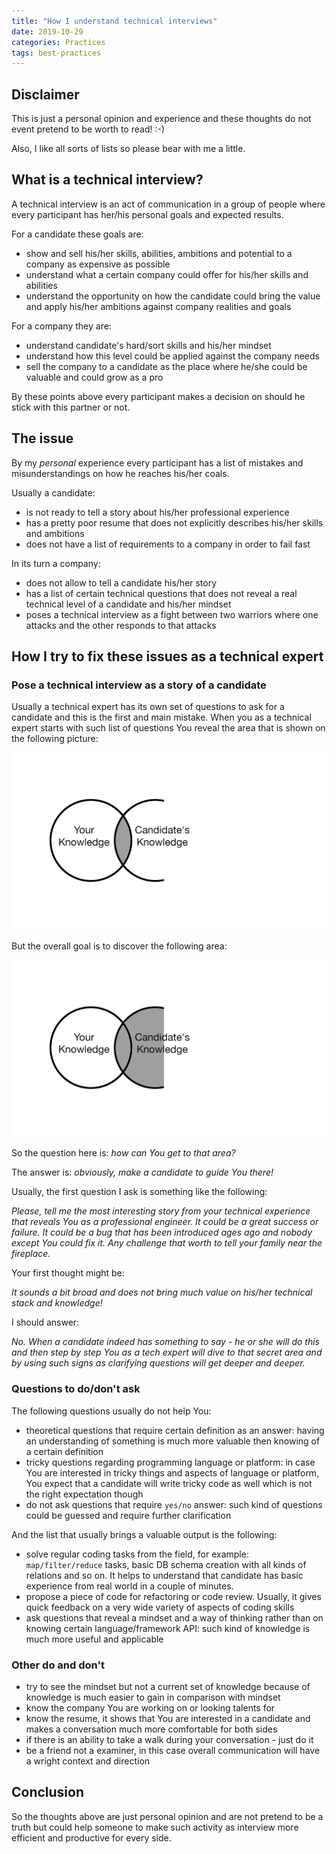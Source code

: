 ```yaml
---
title: "How I understand technical interviews"
date: 2019-10-29
categories: Practices
tags: best-practices
---
```


## Disclaimer

This is just a personal opinion and experience and these thoughts do not event pretend to be worth to read! :-)

Also, I like all sorts of lists so please bear with me a little.

## What is a technical interview?

A technical interview is an act of communication in a group of people where every participant has her/his personal goals and expected results.

For a candidate these goals are:
- show and sell his/her skills, abilities, ambitions and potential to a company as expensive as possible
- understand what a certain company could offer for his/her skills and abilities
- understand the opportunity on how the candidate could bring the value and apply his/her ambitions against company realities and goals

For a company they are:
- understand candidate's hard/sort skills and his/her mindset
- understand how this level could be applied against the company needs
- sell the company to a candidate as the place where he/she could be valuable and could grow as a pro

By these points above every participant makes a decision on should he stick with this partner or not.

## The issue

By my *_personal_* experience every participant has a list of mistakes and misunderstandings on how he reaches his/her coals.

Usually a candidate:
- is not ready to tell a story about his/her professional experience
- has a pretty poor resume that does not explicitly describes his/her skills and ambitions
- does not have a list of requirements to a company in order to fail fast

In its turn a company:
- does not allow to tell a candidate his/her story
- has a list of certain technical questions that does not reveal a real technical level of a candidate and his/her mindset
- poses a technical interview as a fight between two warriors where one attacks and the other responds to that attacks

## How I try to fix these issues as a technical expert

### Pose a technical interview as a story of a candidate

Usually a technical expert has its own set of questions to ask for a candidate and this is the first and main mistake. When you as a technical expert starts with such list of questions You reveal the area that is shown on the following picture:

<p align="center">
  <img src="/assets/images/knowledge-1.png" alt="/knowledge-1" width="auto"/>
</p>

But the overall goal is to discover the following area:

<p align="center">
  <img src="/assets/images/knowledge-2.png" alt="/knowledge-2" width="auto"/>
</p>

So the question here is: _*how can You get to that area?*_

The answer is: _*obviously, make a candidate to guide You there!*_

Usually, the first question I ask is something like the following: 

_*Please, tell me the most interesting story from your technical experience that reveals You as a professional engineer. It could be a great success or failure. It could be a bug that has been introduced ages ago and nobody except You could fix it. Any challenge that worth to tell your family near the fireplace.*_

Your first thought might be:

_It sounds a bit broad and does not bring much value on his/her technical stack and knowledge!_

I should answer:

_*No. When a candidate indeed has something to say - he or she will do this and then step by step You as a tech expert will dive to that secret area and by using such signs as clarifying questions will get deeper and deeper.*_

### Questions to do/don't ask

The following questions usually do not help You:
- theoretical questions that require certain definition as an answer: having an understanding of something is much more valuable then knowing of a certain definition 
- tricky questions regarding programming language or platform: in case You are interested in tricky things and aspects of language or platform, You expect that a candidate will write tricky code as well which is not the right expectation though
- do not ask questions that require `yes/no` answer: such kind of questions could be guessed and require further clarification

And the list that usually brings a valuable output is the following:
- solve regular coding tasks from the field, for example: `map/filter/reduce` tasks, basic DB schema creation with all kinds of relations and so on. It helps to understand that candidate has basic experience from real world in a couple of minutes.
- propose a piece of code for refactoring or code review. Usually, it gives quick feedback on a very wide variety of aspects of coding skills
- ask questions that reveal a mindset and a way of thinking rather than on knowing certain language/framework API: such kind of knowledge is much more useful and applicable

### Other do and don't

- try to see the mindset but not a current set of knowledge because of knowledge is much easier to gain in comparison with mindset
- know the company You are working on or looking talents for
- know the resume, it shows that You are interested in a candidate and makes a conversation much more comfortable for both sides
- if there is an ability to take a walk during your conversation - just do it
- be a friend not a examiner, in this case overall communication will have a wright context and direction

## Conclusion

So the thoughts above are just personal opinion and are not pretend to be a truth but could help someone to make such activity as interview more efficient and productive for every side.
